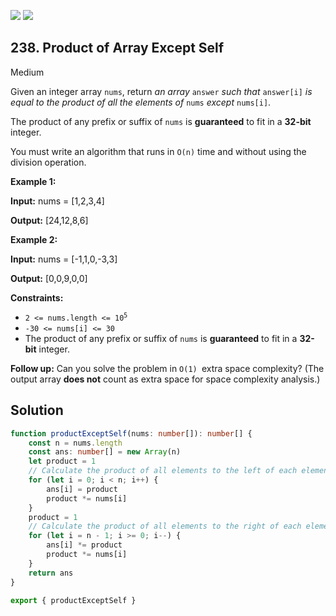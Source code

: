 [![](https://img.shields.io/github/stars/javadev/LeetCode-in-All?label=Stars&style=flat-square)](https://github.com/javadev/LeetCode-in-All)
[![](https://img.shields.io/github/forks/javadev/LeetCode-in-All?label=Fork%20me%20on%20GitHub%20&style=flat-square)](https://github.com/javadev/LeetCode-in-All/fork)

## 238\. Product of Array Except Self

Medium

Given an integer array `nums`, return _an array_ `answer` _such that_ `answer[i]` _is equal to the product of all the elements of_ `nums` _except_ `nums[i]`.

The product of any prefix or suffix of `nums` is **guaranteed** to fit in a **32-bit** integer.

You must write an algorithm that runs in `O(n)` time and without using the division operation.

**Example 1:**

**Input:** nums = [1,2,3,4]

**Output:** [24,12,8,6] 

**Example 2:**

**Input:** nums = [-1,1,0,-3,3]

**Output:** [0,0,9,0,0] 

**Constraints:**

*   <code>2 <= nums.length <= 10<sup>5</sup></code>
*   `-30 <= nums[i] <= 30`
*   The product of any prefix or suffix of `nums` is **guaranteed** to fit in a **32-bit** integer.

**Follow up:** Can you solve the problem in `O(1) `extra space complexity? (The output array **does not** count as extra space for space complexity analysis.)

## Solution

```typescript
function productExceptSelf(nums: number[]): number[] {
    const n = nums.length
    const ans: number[] = new Array(n)
    let product = 1
    // Calculate the product of all elements to the left of each element
    for (let i = 0; i < n; i++) {
        ans[i] = product
        product *= nums[i]
    }
    product = 1
    // Calculate the product of all elements to the right of each element
    for (let i = n - 1; i >= 0; i--) {
        ans[i] *= product
        product *= nums[i]
    }
    return ans
}

export { productExceptSelf }
```